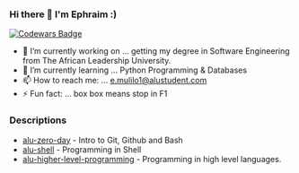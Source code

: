 ### Hi there 👋 I'm Ephraim :)

[![Codewars Badge](https://www.codewars.com/users/ephraimm-zm/badges/large)](https://www.codewars.com/users/ephraimm-zm)

- 🔭 I’m currently working on ... getting my degree in Software Engineering from The African Leadership University.
- 🌱 I’m currently learning ... Python Programming & Databases
- 📫 How to reach me: ... e.mulilo1@alustudent.com
- ⚡ Fun fact: ...  box box means stop in F1

### Descriptions

- [alu-zero-day](https://github.com/ephraimm-zm/alu-zero_day) - Intro to Git, Github and Bash
- [alu-shell](https://github.com/ephraimm-zm/alu-shell) - Programming in Shell
- [alu-higher-level-programming](https://github.com/ephraimm-zm/alu-higher_level_programming) - Programming in high level languages.
